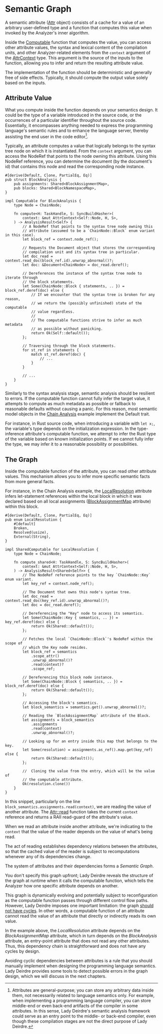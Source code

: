 <!------------------------------------------------------------------------------
  This file is a part of the "Lady Deirdre" Work,
<!------------------------------------------------------------------------------
  This file is a part of the "Lady Deirdre" work,
  a compiler front-end foundation technology.

  This work is proprietary software with source-available code.

  To copy, use, distribute, and contribute to this work, you must agree to
  the terms of the General License Agreement:

  https://github.com/Eliah-Lakhin/lady-deirdre/blob/master/EULA.md.

  The agreement grants you a Commercial-Limited License that gives you
  the right to use my work in non-commercial and limited commercial products
  with a total gross revenue cap. To remove this commercial limit for one of
  your products, you must acquire an Unrestricted Commercial License.

  If you contribute to the source code, documentation, or related materials
  of this work, you must assign these changes to me. Contributions are
  governed by the "Derivative Work" section of the General License
  Agreement.

  Copying the work in parts is strictly forbidden, except as permitted under
  the terms of the General License Agreement.

  If you do not or cannot agree to the terms of this Agreement,
  do not use this work.

  This work is provided "as is" without any warranties, express or implied,
  except to the extent that such disclaimers are held to be legally invalid.

  Copyright (c) 2024 Ilya Lakhin (Илья Александрович Лахин).
  All rights reserved.
------------------------------------------------------------------------------->

# Semantic Graph

A semantic
attribute ([Attr](https://docs.rs/lady-deirdre/2.0.0/lady_deirdre/analysis/struct.Attr.html)
object) consists of a cache for a value of an arbitrary user-defined type and a
function that computes this value when invoked by the Analyzer's inner
algorithm.

Inside
the [Computable](https://docs.rs/lady-deirdre/2.0.0/lady_deirdre/analysis/trait.Computable.html)
function that computes the value, you can access other attribute values, the
syntax and lexical content of the compilation units, and other Analyzer-related
elements from the `context` argument of
the [AttrContext](https://docs.rs/lady-deirdre/2.0.0/lady_deirdre/analysis/struct.AttrContext.html)
type. This argument is the source of the inputs to the function, allowing you to
infer and return the resulting attribute value.

The implementation of the function should be deterministic and generally free of
side effects. Typically, it should compute the output value solely based on the
inputs.

## Attribute Value

What you compute inside the function depends on your semantics design. It could
be the type of a variable introduced in the source code, or the occurrences of a
particular identifier throughout the source code. Essentially, it encompasses
anything needed to express the programming language's semantic rules and to
enhance the language server, thereby assisting the end user in the code
editor[^compiler].

Typically, an attribute computes a value that logically belongs to the syntax
tree node on which it is instantiated. From the `context` argument, you can
access the NodeRef that points to the node owning this attribute. Using this
NodeRef reference, you can determine the document (by the document's id) that
contains this node and read the corresponding node instance.

```rust,noplayground
#[derive(Default, Clone, PartialEq, Eq)]
pub struct BlockAnalysis {
    pub assignments: Shared<BlockAssignmentMap>,
    pub blocks: Shared<BlockNamespaceMap>,
}

impl Computable for BlockAnalysis {
    type Node = ChainNode;

    fn compute<H: TaskHandle, S: SyncBuildHasher>(
        context: &mut AttrContext<Self::Node, H, S>,
    ) -> AnalysisResult<Self> {
        // A NodeRef that points to the syntax tree node owning this
        // attribute (assumed to be a `ChainNode::Block` enum variant in this case).
        let block_ref = context.node_ref();
        
        // Requests the Document object that stores the corresponding
        // compilation unit and its syntax tree in particular.
        let doc_read = context.read_doc(block_ref.id).unwrap_abnormal()?;
        let doc: &Document<ChainNode> = doc_read.deref();

        // Dereferences the instance of the syntax tree node to iterate through
        // the block statements.
        let Some(ChainNode::Block { statements, .. }) = block_ref.deref(doc) else {
            // If we encounter that the syntax tree is broken for any reason,
            // we return the (possibly unfinished) state of the computable
            // value regardless.
            //
            // The computable functions strive to infer as much metadata
            // as possible without panicking.
            return Ok(Self::default());
        };
        
        // Traversing through the block statements.
        for st_ref in statements {
            match st_ref.deref(doc) {
                // ...
            }
        }
        
        // ...
    }
}
```

Similarly to the syntax analysis stage, semantic analysis should be resilient to
errors. If the computable function cannot fully infer the target value, it
attempts to compute as much metadata as possible or fallback to reasonable
defaults without causing a panic. For this reason, most semantic model objects
in the [Chain Analysis](todo) example implement the Default trait.

For instance, in Rust source code, when introducing a variable with `let x;`,
the variable's type depends on the initialization expression. In the
type-inference attribute's computable function, we attempt to infer the Rust
type of the variable based on known initialization points. If we cannot fully
infer the type, we may infer it to a reasonable possibility or possibilities.

[^compiler]: Attributes are general-purpose; you can store any arbitrary data
inside them, not necessarily related to language semantics only. For example,
when implementing a programming language compiler, you can store middle-end or
even back-end artifacts of the compiler in some attributes. In this sense, Lady
Deirdre's semantic analysis framework could serve as an entry point to the
middle- or back-end compiler, even though these compilation stages are not the
direct purpose of Lady Deirdre.

## The Graph

Inside the computable function of the attribute, you can read other attribute
values. This mechanism allows you to infer more specific semantic facts from
more general facts.

For instance, in the Chain Analysis example, the [LocalResolution](todo)
attribute infers let-statement references within the local block in which it was
declared based on all local assignments ([BlockAssignmentMap](todo) attribute)
within this block.

```rust,noplayground
#[derive(Default, Clone, PartialEq, Eq)]
pub enum LocalResolution {
    #[default]
    Broken,
    Resolved(usize),
    External(String),
}

impl SharedComputable for LocalResolution {
    type Node = ChainNode;

    fn compute_shared<H: TaskHandle, S: SyncBuildHasher>(
        context: &mut AttrContext<Self::Node, H, S>,
    ) -> AnalysisResult<Shared<Self>> {
        // The NodeRef reference points to the key `ChainNode::Key` enum variant.
        let key_ref = context.node_ref();

        // The Document that owns this node's syntax tree.
        let doc_read = context.read_doc(key_ref.id).unwrap_abnormal()?;
        let doc = doc_read.deref();

        // Dereferencing the "Key" node to access its semantics.
        let Some(ChainNode::Key { semantics, .. }) = key_ref.deref(doc) else {
            return Ok(Shared::default());
        };

        // Fetches the local `ChainNode::Block`'s NodeRef within the scope of
        // which the Key node resides.
        let block_ref = semantics
            .scope_attr()
            .unwrap_abnormal()?
            .read(context)?
            .scope_ref;

        // Dereferencing this block node instance.
        let Some(ChainNode::Block { semantics, .. }) = block_ref.deref(doc) else {
            return Ok(Shared::default());
        };

        // Accessing the block's semantics.
        let block_semantics = semantics.get().unwrap_abnormal()?;

        // Reading the `BlockAssignmentMap` attribute of the Block.
        let assignments = block_semantics
            .assignments
            .read(context)
            .unwrap_abnormal()?;

        // Looking up for an entry inside this map that belongs to the key.
        let Some(resolution) = assignments.as_ref().map.get(key_ref) else {
            return Ok(Shared::default());
        };

        //  Cloning the value from the entry, which will be the value of
        // the computable attribute.
        Ok(resolution.clone())
    }
}
```

In this snippet, particularly on the
line `block_semantics.assignments.read(context)`, we are reading the value of
another attribute.
The [Attr::read](https://docs.rs/lady-deirdre/2.0.0/lady_deirdre/analysis/struct.Attr.html#method.read)
function takes the current `context` reference and returns a RAII read-guard of
the attribute's value.

When we read an attribute inside another attribute, we're indicating to
the `context` that the value of the reader depends on the value of what's being
read.

The act of reading establishes dependency relations between the attributes, so
that the cached value of the reader is subject to recomputations whenever any of
its dependencies change.

The system of attributes and their dependencies forms a *Semantic Graph*.

You don't specify this graph upfront; Lady Deirdre reveals the structure of the
graph at runtime when it calls the computable function, which tells the Analyzer
how one specific attribute depends on another.

This graph is dynamically evolving and potentially subject to reconfiguration as
the computable function passes through different control flow paths. However,
Lady Deirdre imposes one important limitation: the
graph [should not have cycles](https://en.wikipedia.org/wiki/Directed_acyclic_graph).
In other words, a computable function of an attribute cannot read the value of
an attribute that directly or indirectly reads its own value.

In the example above, the *LocalResolution* attribute depends on the
*BlockAssignmentMap* attribute, which in turn depends on the *BlockAnalysis*
attribute, an entry-point attribute that does not read any other attributes.
Thus, this dependency chain is straightforward and does not have any cycles by
design.

Avoiding cyclic dependencies between attributes is a rule that you should
manually implement when designing the programming language semantics. Lady
Deirdre provides some tools to detect possible errors in the graph design, which
we will discuss in the next chapters.
